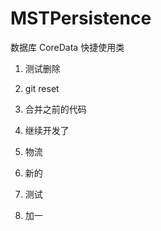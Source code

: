 # MSTPersistence
数据库 CoreData 快捷使用类 

1. 测试删除

2. git reset

3. 合并之前的代码

4. 继续开发了


5. 物流


6. 新的


7. 测试

8. 加一
